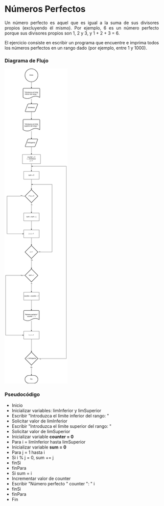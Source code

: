 <div align="justify">

# Números Perfectos

Un número perfecto es aquel que es igual a la suma de sus divisores propios (excluyendo él mismo). Por ejemplo, 6 es un número perfecto porque sus divisores propios son 1, 2 y 3, y 1 + 2 + 3 = 6.

El ejercicio consiste en escribir un programa que encuentre e imprima todos los números perfectos en un rango dado (por ejemplo, entre 1 y 1000).

### Diagrama de Flujo

<img src="images/diagrama-tarea2.png"/>

### Pseudocódigo

- Inicio
- Inicializar variables: limInferior y limSuperior
- Escribir "Introduzca el límite inferior del rango: "
- Solicitar valor de limInferior
- Escribir "Introduzca el límite superior del rango: "
- Solicitar valor de limSuperior
- Inicializar variable __counter = 0__
- Para i = limInferior hasta limSuperior
- Inicializar variable __sum = 0__
- Para j = 1 hasta i
- Si i % j = 0, sum += j
- finSi
- finPara
- Si sum = i
- Incrementar valor de counter
- Escribir "Número perfecto " counter ": " i
- finSi
- finPara
- Fin


</div>
